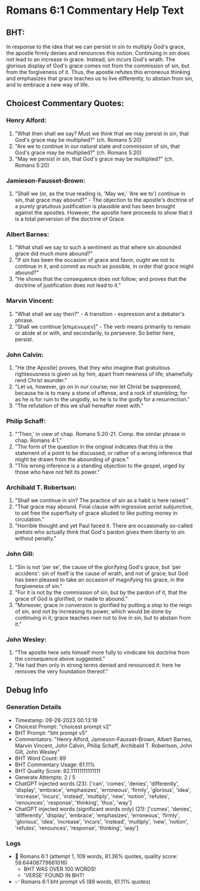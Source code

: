 # Romans 6:1 Commentary Help Text

## BHT:
In response to the idea that we can persist in sin to multiply God's grace, the apostle firmly denies and renounces this notion. Continuing in sin does not lead to an increase in grace. Instead, sin incurs God's wrath. The glorious display of God's grace comes not from the commission of sin, but from the forgiveness of it. Thus, the apostle refutes this erroneous thinking and emphasizes that grace teaches us to live differently, to abstain from sin, and to embrace a new way of life.

## Choicest Commentary Quotes:
### Henry Alford:
1. "What then shall we say? Must we think that we may persist in sin, that God's grace may be multiplied?" (ch. Romans 5:20)
2. "Are we to continue in our natural state and commission of sin, that God's grace may be multiplied?" (ch. Romans 5:20)
3. "May we persist in sin, that God's grace may be multiplied?" (ch. Romans 5:20)

### Jamieson-Fausset-Brown:
1. "Shall we (or, as the true reading is, 'May we,' 'Are we to') continue in sin, that grace may abound?"  - The objection to the apostle's doctrine of a purely gratuitous justification is plausible and has been brought against the apostles. However, the apostle here proceeds to show that it is a total perversion of the doctrine of Grace.

### Albert Barnes:
1. "What shall we say to such a sentiment as that where sin abounded grace did much more abound?" 
2. "If sin has been the occasion of grace and favor, ought we not to continue in it, and commit as much as possible, in order that grace might abound?" 
3. "He shows that the consequence does not follow; and proves that the doctrine of justification does not lead to it."

### Marvin Vincent:
1. "What shall we say then?" - A transition - expression and a debater's phrase.
2. "Shall we continue [επιμενωμεν]" - The verb means primarily to remain or abide at or with, and secondarily, to persevere. So better here, persist.

### John Calvin:
1. "He (the Apostle) proves, that they who imagine that gratuitous righteousness is given us by him, apart from newness of life, shamefully rend Christ asunder."
2. "Let us, however, go on in our course; nor let Christ be suppressed, because he is to many a stone of offense, and a rock of stumbling; for as he is for ruin to the ungodly, so he is to the godly for a resurrection."
3. "The refutation of this we shall hereafter meet with."

### Philip Schaff:
1. "‘Then,’ in view of chap. Romans 5:20-21. Comp. the similar phrase in chap. Romans 4:1."
2. "The form of the question in the original indicates that this is the statement of a point to be discussed, or rather of a wrong inference that might be drawn from the abounding of grace."
3. "This wrong inference is a standing objection to the gospel, urged by those who have not felt its power."

### Archibald T. Robertson:
1. "Shall we continue in sin? The practice of sin as a habit is here raised."
2. "That grace may abound. Final clause with ingressive aorist subjunctive, to set free the superfluity of grace alluded to like putting money in circulation."
3. "Horrible thought and yet Paul faced it. There are occasionally so-called pietists who actually think that God's pardon gives them liberty to sin without penalty."

### John Gill:
1. "Sin is not 'per se', the cause of the glorifying God's grace, but 'per accidens': sin of itself is the cause of wrath, and not of grace; but God has been pleased to take an occasion of magnifying his grace, in the forgiveness of sin."
2. "For it is not by the commission of sin, but by the pardon of it, that the grace of God is glorified, or made to abound."
3. "Moreover, grace in conversion is glorified by putting a stop to the reign of sin, and not by increasing its power, which would be done by continuing in it; grace teaches men not to live in sin, but to abstain from it."

### John Wesley:
1. "The apostle here sets himself more fully to vindicate his doctrine from the consequence above suggested."
2. "He had then only in strong terms denied and renounced it: here he removes the very foundation thereof."


## Debug Info
### Generation Details
- Timestamp: 09-28-2023 00:13:18
- Choicest Prompt: "choicest prompt v2"
- BHT Prompt: "bht prompt v5"
- Commentators: "Henry Alford, Jamieson-Fausset-Brown, Albert Barnes, Marvin Vincent, John Calvin, Philip Schaff, Archibald T. Robertson, John Gill, John Wesley"
- BHT Word Count: 89
- BHT Commentary Usage: 61.11%
- BHT Quality Score: 82.11111111111111
- Generate Attempts: 2 / 5
- ChatGPT injected words (23):
	['can', 'comes', 'denies', 'differently', 'display', 'embrace', 'emphasizes', 'erroneous', 'firmly', 'glorious', 'idea', 'increase', 'incurs', 'instead', 'multiply', 'new', 'notion', 'refutes', 'renounces', 'response', 'thinking', 'thus', 'way']
- ChatGPT injected words (significant words only) (21):
	['comes', 'denies', 'differently', 'display', 'embrace', 'emphasizes', 'erroneous', 'firmly', 'glorious', 'idea', 'increase', 'incurs', 'instead', 'multiply', 'new', 'notion', 'refutes', 'renounces', 'response', 'thinking', 'way']

### Logs
- 🔄 Romans 6:1 (attempt 1, 109 words, 81.36% quotes, quality score: 59.64406779661016) 
	- BHT WAS OVER 100 WORDS! 
	- 'VERSE' FOUND IN BHT!
- ✅ Romans 6:1 bht prompt v5 (89 words, 61.11% quotes)